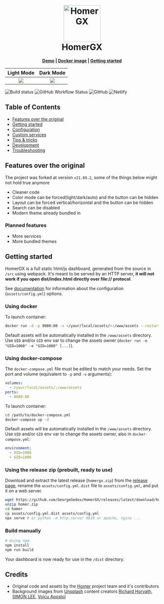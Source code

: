 <h1 align="center">
 <img
  width="120"
  alt="HomerGX"
  src="https://raw.githubusercontent.com/GeorgeGedox/HomerGX/master/public/logo.png">
    <br/>
    HomerGX
</h1>
<p align="center">
  <strong>
    <a href="https://homergx-demo.netlify.app/">Demo</a>
    |
    <a href="https://github.com/GeorgeGedox/HomerGX/pkgs/container/homergx">Docker image</a>
    |
    <a href="#getting-started">Getting started</a>
  </strong>
</p>

Light Mode             |  Dark Mode
:-------------------------:|:-------------------------:
![](https://raw.githubusercontent.com/GeorgeGedox/HomerGX/master/docs/screenshot-light.png)  |  ![](https://raw.githubusercontent.com/GeorgeGedox/HomerGX/master/docs/screenshot-dark.png)

![Build status](https://img.shields.io/github/workflow/status/georgegedox/homergx/Create%20Release)
![GitHub Workflow Status](https://img.shields.io/github/workflow/status/georgegedox/homergx/Lint?label=lint)
![GitHub](https://img.shields.io/github/license/georgegedox/homergx)
![Netlify](https://img.shields.io/netlify/423ddc71-a623-49be-aec3-3bef054b2c79)

## Table of Contents
- [Features over the original](#features)
- [Getting started](#getting-started)
- [Configuration](docs/configuration.md)
- [Custom services](docs/customservices.md)
- [Tips & tricks](docs/tips-and-tricks.md)
- [Development](docs/development.md)
- [Troubleshooting](docs/troubleshooting.md)

## Features over the original
The project was forked at version `v21.09.2`, some of the things below might not hold true anymore

- Cleaner code
- Color mode can be forced(light/dark/auto) and the button can be hidden
- Layout can be forced vertical/horizontal and the button can be hidden
- Search can be disabled
- Modern theme already bundled in

### Planned features
- More services
- More bundled themes

## Getting started

HomerGX is a full static html/js dashboard, generated from the source in `/src` using webpack. It's meant to be served by an HTTP server, **it will not work if you open dist/index.html directly over file:// protocol**.

See [documentation](docs/configuration.md) for information about the configuration (`assets/config.yml`) options.

### Using docker

To launch container:

```sh
docker run -d -p 8080:80 -v </your/local/assets/>:/www/assets --restart=always ghcr.io/georgegedox/homergx:latest
```

Default assets will be automatically installed in the `/www/assets` directory. Use `UID` and/or `GID` env var to change the assets owner (`docker run -e "UID=1000" -e "GID=1000" [...]`).

### Using docker-compose

The `docker-compose.yml` file must be edited to match your needs.
Set the port and volume (equivalent to `-p` and `-v` arguments):

```yaml
volumes:
  - /your/local/assets/:/www/assets
ports:
  - 8080:80
```

To launch container:

```sh
cd /path/to/docker-compose.yml
docker-compose up -d
```

Default assets will be automatically installed in the `/www/assets` directory. Use `UID` and/or `GID` env var to change the assets owner, also in `docker-compose.yml`:

```yaml
environment:
  - UID=1000
  - GID=1000
```

### Using the release zip (prebuilt, ready to use)

Download and extract the latest release (`homergx.zip`) from the [release page](https://github.com/GeorgeGedox/HomerGX/releases), rename the `assets/config.yml.dist` file to `assets/config.yml`, and put it on a web server.

```sh
wget https://github.com/GeorgeGedox/HomerGX/releases/latest/download/homergx.zip
unzip homer.zip
cd homer
cp assets/config.yml.dist assets/config.yml
npx serve # or python -m http.server 8010 or apache, nginx ...
```

### Build manually

```sh
# Using npm
npm install
npm run build
```

Your dashboard is now ready for use in the `/dist` directory.

## Credits
- Original code and assets by the [Homer](https://github.com/bastienwirtz/homer) project team and it's contributors
- Background images from [Unsplash](https://unsplash.com) content creators [Richard Horvath](https://unsplash.com/@orwhat), [SIMON LEE](https://unsplash.com/@simonppt), [Voicu Apostol](https://unsplash.com/@cerpow)
